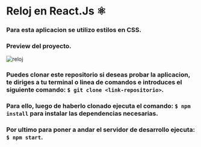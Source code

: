 # Reloj en React.Js ⚛
### Para esta aplicacion se utilizo estilos en CSS.
### Preview del proyecto.
![reloj](https://dev-to-uploads.s3.amazonaws.com/uploads/articles/udl3tmin9mioarl8qtty.png)

### Puedes clonar este repositorio si deseas probar la aplicacion, te diriges a tu terminal o linea de comandos e introduces el siguiente comando: `$ git clone <link-repositorio>`.

### Para ello, luego de haberlo clonado ejecuta el comando: `$ npm install` para instalar las dependencias necesarias.

### Por ultimo para poner a andar el servidor de desarrollo ejecuta: `$ npm start`.